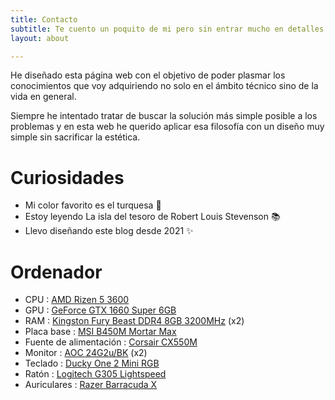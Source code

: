 ```yaml
---
title: Contacto
subtitle: Te cuento un poquito de mi pero sin entrar mucho en detalles no vaya a ser que sepas demasiado
layout: about

---
```


He diseñado esta página web con el objetivo de poder plasmar los conocimientos que voy adquiriendo no solo en el ámbito técnico sino de la vida en general.

Siempre he intentado tratar de buscar la solución más simple posible a los problemas y en esta web he querido aplicar esa filosofía con un diseño muy simple sin sacrificar la estética.

# Curiosidades

- Mi color favorito es el turquesa 🎨
- Estoy leyendo La isla del tesoro de Robert Louis Stevenson 📚
- Llevo diseñando este blog desde 2021 ✨

# Ordenador

- CPU : [AMD Rizen 5 3600][cpu]
- GPU : [GeForce GTX 1660 Super 6GB](gpu)
- RAM : [Kingston Fury Beast DDR4 8GB 3200MHz](ram) (x2)
- Placa base : [MSI B450M Mortar Max](mb)
- Fuente de alimentación : [Corsair CX550M](ps)
- Monitor : [AOC 24G2u/BK](monitor) (x2)
- Teclado : [Ducky One 2 Mini RGB](keyboard)
- Ratón : [Logitech G305 Lightspeed](mouse)
- Auriculares : [Razer Barracuda X](headphones)

[cpu]: https://www.amd.com/en/products/cpu/amd-ryzen-5-3600
[gpu]: https://www.gigabyte.com/es/Graphics-Card/GV-N166SOC-6GD#kf
[ram]: https://www.kingston.com/en/memory/gaming/kingston-fury-beast-ddr4-rgb-memory
[mb]: https://es.msi.com/Motherboard/B450M-MORTAR-MAX
[ps]: https://www.corsair.com/es/es/Categor%C3%ADas/Productos/Unidades-de-fuente-de-alimentaci%C3%B3n/cxm-series-2015-config/p/CP-9020102-NA
[monitor]: https://eu.aoc.com/en/gaming/products/monitors/24g2u-bk
[keyboard]: https://www.duckychannel.com.tw/en/Ducky-One2-Mini-RGB
[mouse]: https://www.logitechg.com/en-us/products/gaming-mice/g305-lightspeed-wireless-gaming-mouse.910-006376.html
[headphones]: https://www.razer.com/latam-es/gaming-headsets/razer-barracuda-x